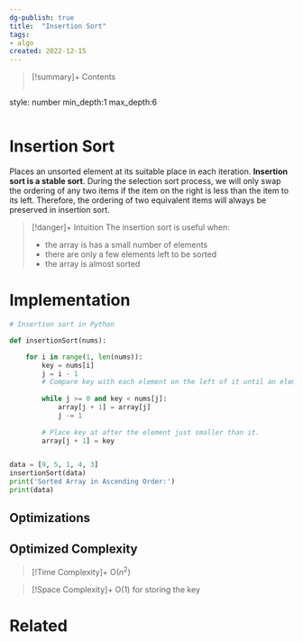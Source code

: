 ```yaml
---
dg-publish: true
title:  "Insertion Sort"
tags:
- algo
created: 2022-12-15
---
```


>[!summary]+ Contents
>```toc
style: number
min_depth:1
max_depth:6 
>```


# Insertion Sort
Places an unsorted element at its suitable place in each iteration.
**Insertion sort is a stable sort**. During the selection sort process, we will only swap the ordering of any two items if the item on the right is less than the item to its left. Therefore, the ordering of two equivalent items will always be preserved in insertion sort.

> [!danger]+ Intuition
> The insertion sort is useful when:
> - the array is has a small number of elements
> - there are only a few elements left to be sorted
> - the array is almost sorted

# Implementation

```python
# Insertion sort in Python

def insertionSort(nums):

    for i in range(1, len(nums)):
	    key = nums[i]
        j = i - 1
        # Compare key with each element on the left of it until an element smaller than it is found
      
        while j >= 0 and key < nums[j]:
            array[j + 1] = array[j]
            j -= 1
        
        # Place key at after the element just smaller than it.
        array[j + 1] = key


data = [9, 5, 1, 4, 3]
insertionSort(data)
print('Sorted Array in Ascending Order:')
print(data)
```

## Optimizations

## Optimized Complexity

>[!Time Complexity]+
>O($n^2$)

>[!Space Complexity]+
>O(1) for storing the key



# Related
